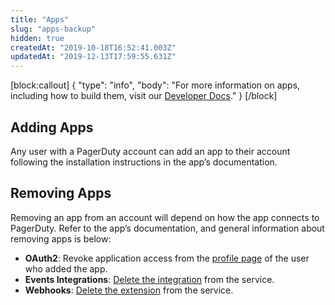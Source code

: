 ```yaml
---
title: "Apps"
slug: "apps-backup"
hidden: true
createdAt: "2019-10-18T16:52:41.003Z"
updatedAt: "2019-12-13T17:59:55.631Z"
---
```

[block:callout]
{
  "type": "info",
  "body": "For more information on apps, including how to build them, visit our [Developer Docs](https://v2.developer.pagerduty.com/docs/app-overview)."
}
[/block]
## Adding Apps
Any user with a PagerDuty account can add an app to their account following the installation instructions in the app’s documentation. 

## Removing Apps
Removing an app from an account will depend on how the app connects to PagerDuty. Refer to the app’s documentation, and general information about removing apps is below:

* **OAuth2**: Revoke application access from the [profile page](https://support.pagerduty.com/docs/configuring-a-user-profile#section-revoking-application-access) of the user who added the app.
* **Events Integrations**: [Delete the integration](https://support.pagerduty.com/docs/services-and-integrations#section-delete-an-integration-from-a-service) from the service.
* **Webhooks**: [Delete the extension](https://support.pagerduty.com/docs/extensions-add-ons#section-managing-extensions-on-the-service-details-page) from the service.